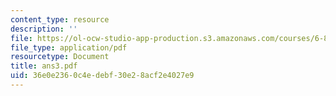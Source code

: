 ```yaml
---
content_type: resource
description: ''
file: https://ol-ocw-studio-app-production.s3.amazonaws.com/courses/6-856j-randomized-algorithms-fall-2002/36e0e2360c4edebf30e28acf2e4027e9_ans3.pdf
file_type: application/pdf
resourcetype: Document
title: ans3.pdf
uid: 36e0e236-0c4e-debf-30e2-8acf2e4027e9
---
```


